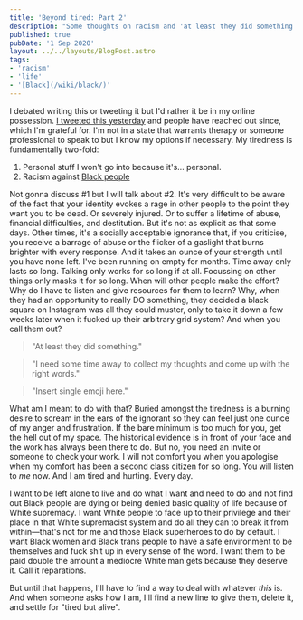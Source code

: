 ```yaml
---
title: 'Beyond tired: Part 2'
description: "Some thoughts on racism and 'at least they did something'."
published: true
pubDate: '1 Sep 2020'
layout: ../../layouts/BlogPost.astro
tags:
- 'racism'
- 'life'
- '[Black](/wiki/black/)'
---
```


I debated writing this or tweeting it but I'd rather it be in my online possession. [I tweeted this yesterday](https://twitter.com/LukeDavisSEO/status/1300351382520815618) and people have reached out since, which I'm grateful for. I'm not in a state that warrants therapy or someone professional to speak to but I know my options if necessary. My tiredness is fundamentally two-fold:

1. Personal stuff I won't go into because it's... personal.
2. Racism against [Black people](/jardim/black/)

Not gonna discuss #1 but I will talk about #2. It's very difficult to be aware of the fact that your identity evokes a rage in other people to the point they want you to be dead. Or severely injured. Or to suffer a lifetime of abuse, financial difficulties, and destitution. But it's not as explicit as that some days. Other times, it's a socially acceptable ignorance that, if you criticise, you receive a barrage of abuse or the flicker of a gaslight that burns brighter with every response. And it takes an ounce of your strength until you have none left. I've been running on empty for months. Time away only lasts so long. Talking only works for so long if at all. Focussing on other things only masks it for so long. When will other people make the effort? Why do I have to listen and give resources for them to learn? Why, when they had an opportunity to really DO something, they decided a black square on Instagram was all they could muster, only to take it down a few weeks later when it fucked up their arbitrary grid system? And when you call them out?

>"At least they did something."

>"I need some time away to collect my thoughts and come up with the right words."

>"Insert single emoji here."

What am I meant to do with that? Buried amongst the tiredness is a burning desire to scream in the ears of the ignorant so they can feel just one ounce of my anger and frustration. If the bare minimum is too much for you, get the hell out of my space. The historical evidence is in front of your face and the work has always been there to do. But no, you need an invite or someone to check your work. I will not comfort you when you apologise when my comfort has been a second class citizen for so long. You will listen to *me* now. And I am tired and hurting. Every day.

I want to be left alone to live and do what I want and need to do and not find out Black people are dying or being denied basic quality of life because of White supremacy. I want White people to face up to their privilege and their place in that White supremacist system and do all they can to break it from within&mdash;that's not for me and those Black superheroes to do by default. I want Black women and Black trans people to have a safe environment to be themselves and fuck shit up in every sense of the word. I want them to be paid double the amount a mediocre White man gets because they deserve it. Call it reparations.

But until that happens, I'll have to find a way to deal with whatever *this* is. And when someone asks how I am, I'll find a new line to give them, delete it, and settle for "tired but alive".